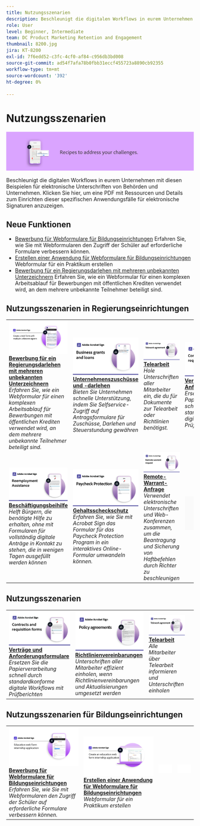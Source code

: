 ```yaml
---
title: Nutzungsszenarien
description: Beschleunigt die digitalen Workflows in eurem Unternehmen mit diesen Beispielen für elektronische Unterschriften von Behörden und Unternehmen.
role: User
level: Beginner, Intermediate
team: DC Product Marketing Retention and Engagement
thumbnail: 8200.jpg
jira: KT-8200
exl-id: 7f6edd52-c3fc-4cf0-af84-c956db3bd008
source-git-commit: ad54f7afa78b0fbb31eccf455723a8890cb92355
workflow-type: tm+mt
source-wordcount: '392'
ht-degree: 0%

---
```


# Nutzungsszenarien

![Banner &quot;Nutzungsszenarien&quot;](../assets/Hero-Recipe.png)

Beschleunigt die digitalen Workflows in eurem Unternehmen mit diesen Beispielen für elektronische Unterschriften von Behörden und Unternehmen. Klicken Sie hier, um eine PDF mit Ressourcen und Details zum Einrichten dieser spezifischen Anwendungsfälle für elektronische Signaturen anzuzeigen.

## Neue Funktionen

* [Bewerbung für Webformulare für Bildungseinrichtungen](usecase-edu-intern.md)
Erfahren Sie, wie Sie mit Webformularen den Zugriff der Schüler auf erforderliche Formulare verbessern können.
* [Erstellen einer Anwendung für Webformulare für Bildungseinrichtungen](usecase-edu-intern-create.md)
Webformular für ein Praktikum erstellen
* [Bewerbung für ein Regierungsdarlehen mit mehreren unbekannten Unterzeichnern](webform-multiple-signers.md)
Erfahren Sie, wie ein Webformular für einen komplexen Arbeitsablauf für Bewerbungen mit öffentlichen Krediten verwendet wird, an dem mehrere unbekannte Teilnehmer beteiligt sind.

## Nutzungsszenarien in Regierungseinrichtungen

<table style="table-layout:fixed">
<tr>
  <td>
    <a href="webform-multiple-signers.md">
      <img alt="Bewerbung für ein Regierungsdarlehen mit mehreren unbekannten Unterzeichnern" src="../assets/Web-form-unknown.png" />
    </a>
    <div>
    <a href="webform-multiple-signers.md"><strong>Bewerbung für ein Regierungsdarlehen mit mehreren unbekannten Unterzeichnern</strong></a>
    </div>
    <em>Erfahren Sie, wie ein Webformular für einen komplexen Arbeitsablauf für Bewerbungen mit öffentlichen Krediten verwendet wird, an dem mehrere unbekannte Teilnehmer beteiligt sind.</em>
    <br>
  </td> 
  <td>
    <a href="usecasegovgrants.md">
      <img alt="Unternehmenszuschüsse und -darlehen" src="../assets/UC_Business.png" />
    </a>
    <div>
    <a href="usecasegovgrants.md"><strong>Unternehmenszuschüsse und -darlehen</strong></a>
    </div>
    <em>Bieten Sie Unternehmen schnelle Unterstützung, indem Sie Selfservice-Zugriff auf Antragsformulare für Zuschüsse, Darlehen und Steuerstundung gewähren</em>
    <br>
  </td> 
  <td>
    <a href="usecasegovtelework.md">
      <img alt="Telearbeit" src="../assets/UC_MegasignR.png" />
    </a>
    <div>
    <a href="usecasegovtelework.md"><strong>Telearbeit</strong></a>
    </div>
    <em>Hole Unterschriften aller Mitarbeiter ein, die du für Dokumente zur Telearbeit oder Richtlinien benötigst.</em>
    <br>
  </td>
  <td>
    <a href="usecasegovcontracts.md">
      <img alt="Verträge und Anforderungsformulare" src="../assets/UC_WorkflowR.png" />
    </a>
    <div>
    <a href="usecasegovcontracts.md"><strong>Verträge und Anforderungsformulare</strong></a>
    </div>
    <em>Ersetzen Sie die Papierverarbeitung schnell durch standardkonforme digitale Workflows mit Prüfberichten</em>
    <br>
  </td>
</tr>
<tr>
 <td>
    <a href="usecasegovreemployment.md">
      <img alt="Beschäftigungsbeihilfe" src="../assets/UC_WebformsR.png" />
    </a>
    <div>
    <a href="usecasegovreemployment.md"><strong>Beschäftigungsbeihilfe</strong></a>
    </div>
    <em>Helft Bürgern, die benötigte Hilfe zu erhalten, ohne mit Formularen für vollständig digitale Anträge in Kontakt zu stehen, die in wenigen Tagen ausgefüllt werden können</em>
    <br>
  </td>
  <td>
    <a href="usecasegovpaycheck.md">
      <img alt="Gehaltsscheckschutz" src="../assets/UC_PaycheckProtectionR.png" />
    </a>
    <div>
    <a href="usecasegovpaycheck.md"><strong>Gehaltsscheckschutz</strong></a>
    </div>
    <em>Erfahren Sie, wie Sie mit Acrobat Sign das Formular für das Paycheck Protection Program in ein interaktives Online-Formular umwandeln können.</em>
    <br>
  </td>
  <td>
    <a href="usecasegovremote.md">
      <img alt="Remote-Warrant-Anfrage" src="../assets/UC_Remote_WarrantR.png" />
    </a>
    <div>
    <a href="usecasegovremote.md"><strong>Remote-Warrant-Anfrage</strong></a>
    </div>
    <em>Verwendet elektronische Unterschriften und Web-Konferenzen zusammen, um die Beantragung und Sicherung von Haftbefehlen durch Richter zu beschleunigen</em>
    <br>
  </td>
  <td>
    <img alt="Spacer" src="../assets/Grayspacer.png" />
    <div>
    <br>
  </td>
</tr>
</table>

## Nutzungsszenarien

<table style="table-layout:fixed">
<tr>
  <td>
    <a href="usecasecomcontracts.md">
      <img alt="Verträge und Anforderungsformulare" src="../assets/UC_WorkflowR.png" />
    </a>
    <div>
    <a href="usecasecomcontracts.md"><strong>Verträge und Anforderungsformulare</strong></a>
    </div>
    <em>Ersetzen Sie die Papierverarbeitung schnell durch standardkonforme digitale Workflows mit Prüfberichten</em>
    <br>
  </td> 
  <td>
    <a href="usecasecompolicy.md">
      <img alt="Richtlinienvereinbarungen" src="../assets/UC_Policy.png" />
    </a>
    <div>
    <a href="usecasecompolicy.md"><strong>Richtlinienvereinbarungen</strong></a>
    </div>
    <em>Unterschriften aller Mitarbeiter effizient einholen, wenn Richtlinienvereinbarungen und Aktualisierungen umgesetzt werden</em>
    <br>
  </td>
  <td>
    <a href="usecasecomtelework.md">
      <img alt="Telearbeit" src="../assets/UC_MegasignR.png" />
    </a>
    <div>
    <a href="usecasecomtelework.md"><strong>Telearbeit</strong></a>
    </div>
    <em>Alle Mitarbeiter über Telearbeit informieren und Unterschriften einholen</em>
    <br>
  </td>
  <td>
    <img alt="Spacer" src="../assets/Whitespacer.png" />
    <div>
    <br>
  </td>
</tr>
</table>

## Nutzungsszenarien für Bildungseinrichtungen

<table style="table-layout:fixed">
<tr>
  <td>
    <a href="usecase-edu-intern.md">
      <img alt="Bewerbung für Webformulare für Bildungseinrichtungen" src="../assets/Webform-internship.png" />
    </a>
    <div>
    <a href="usecase-edu-intern.md"><strong>Bewerbung für Webformulare für Bildungseinrichtungen</strong></a>
    </div>
    <em>Erfahren Sie, wie Sie mit Webformularen den Zugriff der Schüler auf erforderliche Formulare verbessern können.</em>
    <br>
  </td> 
  <td>
    <a href="usecase-edu-intern-create.md">
      <img alt="Erstellen einer Anwendung für Webformulare für Bildungseinrichtungen" src="../assets/Webform-internship-create.png" />
    </a>
    <div>
    <a href="usecase-edu-intern-create.md"><strong>Erstellen einer Anwendung für Webformulare für Bildungseinrichtungen</strong></a>
    </div>
    <em>Webformular für ein Praktikum erstellen</em>
    <br>
  </td> 
  <td>
    <img alt="Spacer" src="../assets/Whitespacer.png" />
    <div>
    <br>
  </td>
  <td>
    <img alt="Spacer" src="../assets/Whitespacer.png" />
    <div>
    <br>
  </td>
</tr>
</table>

